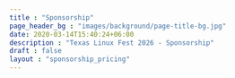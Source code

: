 ```yaml
---
title : "Sponsorship"
page_header_bg : "images/background/page-title-bg.jpg"
date: 2020-03-14T15:40:24+06:00
description : "Texas Linux Fest 2026 - Sponsorship"
draft : false
layout : "sponsorship_pricing"
---
```

